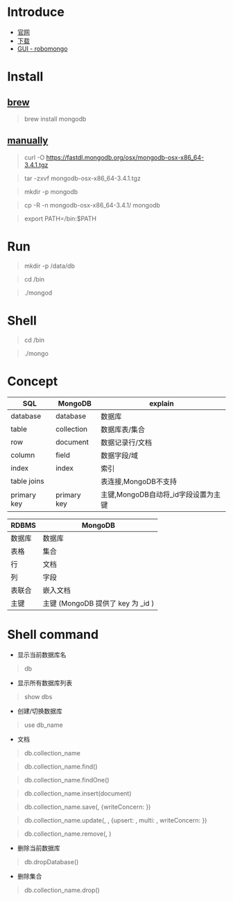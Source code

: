 # Introduce

* [官网](https://www.mongodb.com/)
* [下载](https://www.mongodb.com/download-center)
* [GUI - robomongo](https://robomongo.org/)

# Install

## [brew](https://docs.mongodb.com/manual/tutorial/install-mongodb-on-os-x/)

> brew install mongodb

## [manually](https://docs.mongodb.com/manual/tutorial/install-mongodb-on-os-x/)

> curl -O https://fastdl.mongodb.org/osx/mongodb-osx-x86_64-3.4.1.tgz

> tar -zxvf mongodb-osx-x86_64-3.4.1.tgz

> mkdir -p mongodb

> cp -R -n mongodb-osx-x86_64-3.4.1/ mongodb

> export PATH=<mongodb-install-directory>/bin:$PATH

# Run

> mkdir -p /data/db

> cd <mongodb-install-directory>/bin

> ./mongod

# Shell

> cd <mongodb-install-directory>/bin

> ./mongo

# Concept

| SQL | MongoDB | explain |
|-|-|-|
| database | database | 数据库 |
| table | collection | 数据库表/集合 |
| row | document | 数据记录行/文档 |
| column | field | 数据字段/域 |
| index | index | 索引 |
| table joins | | 表连接,MongoDB不支持 |
| primary key | primary key | 主键,MongoDB自动将_id字段设置为主键 |

| RDBMS | MongoDB |
|-|-|
| 数据库 | 数据库 |
| 表格 | 集合 |
| 行 | 文档 |
| 列 | 字段 |
| 表联合 | 嵌入文档 |
| 主键 |  主键 (MongoDB 提供了 key 为 _id ) |

# Shell command

* 显示当前数据库名

> db

* 显示所有数据库列表

> show dbs

* 创建/切换数据库

> use db_name

* 文档

> db.collection_name

> db.collection_name.find()

> db.collection_name.findOne()

> db.collection_name.insert(document)

> db.collection_name.save(<document>, {writeConcern: <document>})

> db.collection_name.update(<query>, <update>, {upsert: <boolean>, multi: <boolean>, writeConcern: <document>})

> db.collection_name.remove(<query>, <justOne>)

* 删除当前数据库

> db.dropDatabase()

* 删除集合

> db.collection_name.drop()






